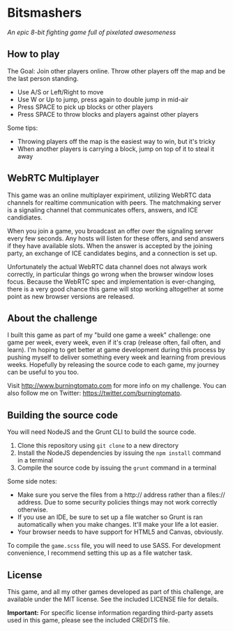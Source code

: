 Bitsmashers
=======
*An epic 8-bit fighting game full of pixelated awesomeness*

How to play
---
The Goal: Join other players online. Throw other players off the map and be the last person standing.

- Use A/S or Left/Right to move
- Use W or Up to jump, press again to double jump in mid-air
- Press SPACE to pick up blocks or other players
- Press SPACE to throw blocks and players against other players

Some tips:
- Throwing players off the map is the easiest way to win, but it's tricky
- When another players is carrying a block, jump on top of it to steal it away

WebRTC Multiplayer
---
This game was an online multiplayer expiriment, utilizing WebRTC data channels for realtime communication with peers. The matchmaking server is a signaling channel that communicates offers, answers, and ICE candidiates.

When you join a game, you broadcast an offer over the signaling server every few seconds. Any hosts will listen for these offers, and send answers if they have available slots. When the answer is accepted by the joining party, an exchange of ICE candidates begins, and a connection is set up.

Unfortunately the actual WebRTC data channel does not always work correctly, in particular things go wrong when the browser window loses focus. Because the WebRTC spec and implementation is ever-changing, there is a very good chance this game will stop working altogether at some point as new browser versions are released.

About the challenge
---
I built this game as part of my "build one game a week" challenge: one game per week, every week, even if it's crap (release often, fail often, and learn). I'm hoping to get better at game development during this process by pushing myself to deliver something every week and learning from previous weeks. Hopefully by releasing the source code to each game, my journey can be useful to you too.

Visit <http://www.burningtomato.com> for more info on my challenge. You can also follow me on Twitter: <https://twitter.com/burningtomato>.

Building the source code
---
You will need NodeJS and the Grunt CLI to build the source code.

1. Clone this repository using `git clone` to a new directory
2. Install the NodeJS dependencies by issuing the `npm install` command in a terminal
3. Compile the source code by issuing the `grunt` command in a terminal

Some side notes:

- Make sure you serve the files from a http:// address rather than a files:// address. Due to some security policies things may not work correctly otherwise.
- If you use an IDE, be sure to set up a file watcher so Grunt is ran automatically when you make changes. It'll make your life a lot easier.
- Your browser needs to have support for HTML5 and Canvas, obviously.

To compile the `game.scss` file, you will need to use SASS. For development convenience, I recommend setting this up as a file watcher task.

License
---
This game, and all my other games developed as part of this challenge, are available under the MIT license. See the included LICENSE file for details.

**Important:** For specific license information regarding third-party assets used in this game, please see the included CREDITS file.
